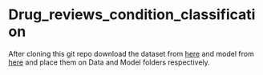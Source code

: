 # Drug_reviews_condition_classification



After cloning this git repo download the dataset from [here](https://archive.ics.uci.edu/ml/datasets/Drug+Review+Dataset+%28Drugs.com%29) and model from [here](https://drive.google.com/drive/folders/1sCnPnXdAaJe4UaxReygzAULsZJWnzKZT?usp=sharing) and place them on Data and Model folders respectively.
